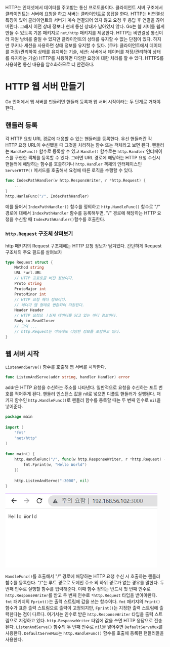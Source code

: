 HTTP는 인터넷에서 데이터를 주고받는 통신 프로토콜이다. 클라이언트 서버 구조에서 클라이언트는 서버에 요청을 하고 서버는 클라이언트로 응답을 한다. HTTP는 비연결성 특징이 있어 클라이언트와 서버가 계속 연결되어 있지 않고 요청 후 응답 후 연결을 끊어버린다. 그래서 이전 상태 정보나 현재 통신 상태가 남아있지 않다.
Go는 웹 서버를 쉽게 만들 수 있도록 기본 패키지로 `net/http` 패키지를 제공한다.
HTTP는 비연결성 통신이라 자원 낭비를 줄일 수 있지만 클라이언트의 상태를 유지할 수 없는 단점이 있다. 하지만 쿠키나 세션을 사용하면 상태 정보를 유지할 수 있다. (쿠키: 클라이언트에서 데이터를 저장/관리하여 상태를 유지하는 기술, 세션: 서버에서 데이터를 저장/관리하여 상태를 유지하는 기술) HTTP를 사용하면 다양한 요청에 대한 처리를 할 수 있다. HTTPS를 사용하면 통신 내용을 암호화하므로 더 안전하다.

# HTTP 웹 서버 만들기
Go 언어에서 웹 서버를 만들려면 핸들러 등록과 웹 서버 시작이라는 두 단계로 거쳐야 한다.

## 핸들러 등록
각 HTTP 요청 URL 경로에 대응할 수 있는 핸들러를 등록한다. 우선 핸들러란 각 HTTP 요청 URL이 수신됐을 때 그것을 처리하는 함수 또는 객체라고 보면 된다. 핸들러는 `HandleFunc()` 함수로 등록할 수 있고 `Handle()` 함수로는 `http.Handler` 인터페이스를 구현한 객체를 등록할 수 있다. 그러면 URL 경로에 해당하는 HTTP 요청 수신시 핸들러에 해당하는 함수를 호출하거나 `http.Handler` 객체의 인터페이스인 `ServerHTTP()` 메서드를 호출해서 요청에 따른 로직을 수행할 수 있다.
```go
func IndexPathHandler(w http.ResponsWriter, r *http.Request) {
	...
}
http.HanleFunc("/", IndexPathHandler)
```
예를 들어서 `IndexPathHandler()` 함수를 정의하고 `http.HandleFunc()` 함수로 "/" 경로에 대해서 `IndexPathHandler` 함수를 등록해두면, "/" 경로에 해당하는 HTTP 요청을 수신할 때 `IndexPathHandler()`함수를 호출한다.

### `http.Request` 구조체 살펴보기
http 패키지의 Request 구조체에는 HTTP 요청 정보가 담겨있다. 간단하게 Request 구조체의 주요 필드를 살펴보자
```go
type Request struct {
	Method string
	URL *url.URL
	// HTTP 프로토콜 버전 정보이다.
	Proto string
	ProtoMajor int
	ProtoMinor int
	// HTTP 요청 헤더 정보이다.
	// 헤더가 맴 형태로 변환되어 저장된다.
	Header Header
	// HTTP 요청으 ㅣ실제 데이터를 담고 있는 바디 정보이다.
	Body io.ReadCloser
	// 그외 ...
	// http.Request는 이외에도 다양한 정보를 포함하고 있다.
}
```


## 웹 서버 시작
`ListenAndServe()` 함수를 호출해  웹 서버를 시작한다.
```go
func ListenAndServe(addr string, handler Handler) error
```
addr은 HTTP 요청을 수신하는 주소를 나타낸다. 일반적으로 요청을 수신하는 포트 번호를 적어주게 된다.
핸들러 인스턴스 값을 nil로 넣으면 디폴트 핸들러가 실행된다. 패키지 함수인 `http.HandleFunc()`로 핸들러 함수를 등록할 때는 두 번째 인수로 `nil`을 넣어준다. 

```go
package main

import (
	"fmt"
	"net/http"
)

func main() {
	http.HandleFunc("/", func(w http.ResponseWriter, r *http.Request) {
		fmt.Fprint(w, "Hello World")
	})

	http.ListenAndServe(":3000", nil)
}
```

![](images/Pasted%20image%2020230124002120.png)

`HandleFunc()`를 호출해서 "/" 경로에 해당하는 HTTP 요청 수신 시 호출하는 핸들러 함수를 등록한다. "/"는 루트 경로로 도메인 주소 외 하위 경로가 없는 경우를 말한다. 두 번째 인수로 실행할 함수를 입력해준다. 이때 함수 정의는 반드시 첫 번째 인수로 `http.ResponseWriter`를 받고 두 번째 인수로 `*http.Request` 타입을 받아야한다. 
`fmt` 패키지의 `Fprint()`는 출력 스트림에 값을 쓰는 함수이다. `fmt` 패키지의 `Print()` 함수가 표준 출력 스트림으로 출력이 고정되지만, `Fprint()`는 지정한 출력 스트림에 출력한다는 점이 다르다. 여기서는 인수로 받은 `http.ResponseWriter` 타입을 출력 스트림으로 지정하고 있다. `http.ResponseWriter` 타입에 값을 쓰면 HTTP 응답으로 전송된다. 
`ListenAndServe()` 함수의 두 번째 인수로 `nil`을 넣어주면 `DefaultServeMux`를 사용한다. `DefaultServeMux`는 `http.HandleFunc()` 함수를 호출해 등록된 핸들러들을 사용한다. 